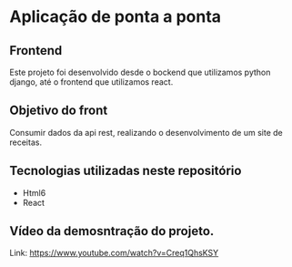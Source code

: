 # Aplicação de ponta a ponta
## Frontend

Este projeto foi desenvolvido desde o bockend que utilizamos python django, até o frontend que utilizamos react.

## Objetivo do front

Consumir dados da api rest, realizando o desenvolvimento de um site de receitas.

## Tecnologias utilizadas neste repositório

- Html6
- React

## Vídeo da demosntração do projeto.

Link: https://www.youtube.com/watch?v=Creq1QhsKSY
